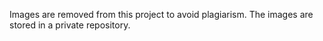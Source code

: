 Images are removed from this project to avoid plagiarism. The images are stored in a private repository.